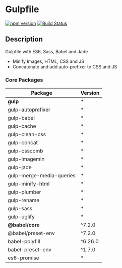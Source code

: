 # Gulpfile
[![npm version](https://img.shields.io/npm/v/primer.svg)](https://www.npmjs.org/package/primer)
[![Build Status](https://travis-ci.org/primer/primer.svg?branch=master)](https://travis-ci.org/primer/primer)

## Description
Gulpfile with ES6, Sass, Babel and Jade
- Minify Images, HTML, CSS and JS
- Concatenate and add auto-prefixer to CSS and JS


### Core Packages

| Package | Version |
|---|---|
| **gulp**  | * |
| gulp-autoprefixer | * |
| gulp-babel | * |
| gulp-cache | * |
| gulp-clean-css | * |
| gulp-concat | * |
| gulp-csscomb | * |
| gulp-imagemin | * |
| gulp-jade | * |
| gulp-merge-media-queries | * |
| gulp-minify-html | * |
| gulp-plumber | * |
| gulp-rename | * |
| gulp-sass | * |
| gulp-uglify | * |
| **@babel/core** | ^7.2.0 |
| @babel/preset-env | ^7.2.0 |
| babel-polyfill | ^6.26.0 |
| babel-preset-env | ^1.7.0 |
| es6-promise | * |
